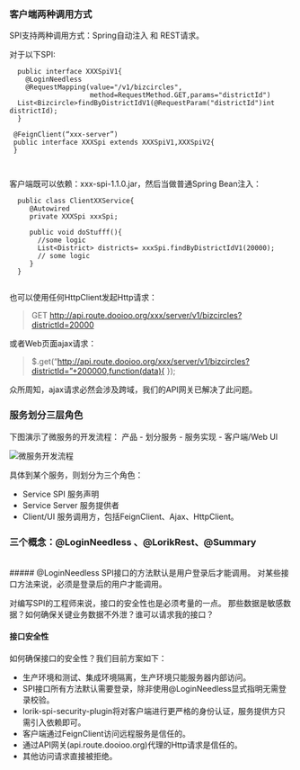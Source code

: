 
### 客户端两种调用方式
SPI支持两种调用方式：Spring自动注入 和 REST请求。

对于以下SPI:

```
  public interface XXXSpiV1{
    @LoginNeedless
    @RequestMapping(value="/v1/bizcircles",
    				method=RequestMethod.GET,params="districtId")
  List<Bizcircle>findByDistrictIdV1(@RequestParam("districtId")int districtId);
  }

 @FeignClient(“xxx-server”)
 public interface XXXSpi extends XXXSpiV1,XXXSpiV2{
 }  
  
  
```

客户端既可以依赖：xxx-spi-1.1.0.jar，然后当做普通Spring Bean注入：

```
  public class ClientXXService{
     @Autowired
     private XXXSpi xxxSpi;
     
     public void doStufff(){
       //some logic
       List<District> districts= xxxSpi.findByDistrictIdV1(20000);
       // some logic
     }
  }
  
```

也可以使用任何HttpClient发起Http请求：
> GET http://api.route.dooioo.org/xxx/server/v1/bizcircles?districtId=20000

或者Web页面ajax请求：
> $.get(“http://api.route.dooioo.org/xxx/server/v1/bizcircles?districtId=”+200000,function(data){
});

众所周知，ajax请求必然会涉及跨域，我们的API网关已解决了此问题。


### 服务划分三层角色
下图演示了微服务的开发流程： 产品 - 划分服务 - 服务实现 - 客户端/Web UI

![微服务开发流程]({{imagePath}}/parts/chapter2/images/service-dev.png)

具体到某个服务，则划分为三个角色：

*   Service SPI 服务声明
*   Service Server  服务提供者
*   Client/UI 服务调用方，包括FeignClient、Ajax、HttpClient。



###  三个概念：@LoginNeedless 、@LorikRest、@Summary
<br>
##### @LoginNeedless 
SPI接口的方法默认是用户登录后才能调用。
对某些接口方法来说，必须是登录后的用户才能调用。 


对编写SPI的工程师来说，接口的安全性也是必须考量的一点。
那些数据是敏感数据？如何确保关键业务数据不外泄？谁可以请求我的接口？
 
#### 接口安全性
 如何确保接口的安全性？我们目前方案如下：

*  生产环境和测试、集成环境隔离，生产环境只能服务器内部访问。  
*   SPI接口所有方法默认需要登录，除非使用@LoginNeedless显式指明无需登录校验。
*  lorik-spi-security-plugin将对客户端进行更严格的身份认证，服务提供方只需引入依赖即可。  
*  客户端通过FeignClient访问远程服务是信任的。
*  通过API网关(api.route.dooioo.org)代理的Http请求是信任的。
*  其他访问请求直接被拒绝。




 






